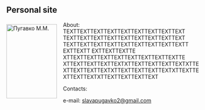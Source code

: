 <html>
 <head>
  <meta charset="utf-8">
  <style>
   .leftimg {
    float:left; /* Выравнивание по левому краю */
    margin: 7px 16px 7px 0; /* Отступы вокруг картинки */
   }
   .rightimg  {
    float: right; /* Выравнивание по правому краю  */ 
    margin: 7px 0 16px 7px; /* Отступы вокруг картинки */
   }
  </style>
 </head>
 <body>
  <h2>Personal site</h2>
  <p><img src="__media/my_photo.jpg" alt="Пугавко М.М." width="132" height="194" class="leftimg">
About:
TEXTTEXTTEXTTEXTTEXTTEXTTEXTTEXTTEXT
TEXTTEXTTEXTTEXTTEXTTEXTTEXTTEXTTEXT
TEXTTEXTTEXTTEXTTEXTTEXTTEXTTEXTTEXTT
EXTTEXTT
EXTTEXTTEXTTE
XTTEXTTEXTTEXTTEXTTEXTTEXTTEXTTEXTTE
XTTEXTTEXTTEXTTEXTXTTEXTTEXTTEXTTEXTXTTEXTTEXTTEXTTEXTXTTEXTTEXTTEXTTEXTXTTEXTTEXTTEXTTEXTXTTEXTTEXTTEXTTEXT
</html>

<html>

Contacts:

e-mail: [slavapugavko2@gmail.com](slavapugavko2@gmail.com)

</html>